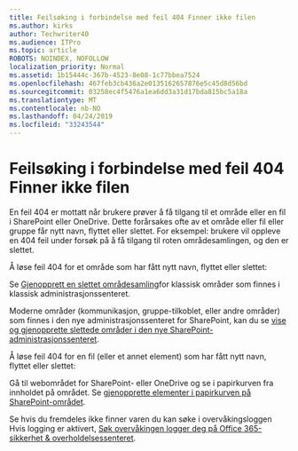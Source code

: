 ```yaml
---
title: Feilsøking i forbindelse med feil 404 Finner ikke filen
ms.author: kirks
author: Techwriter40
ms.audience: ITPro
ms.topic: article
ROBOTS: NOINDEX, NOFOLLOW
localization_priority: Normal
ms.assetid: 1b15444c-367b-4523-8e08-1c77bbea7524
ms.openlocfilehash: 467feb3cb436a2e0135162657876e5c45d8d56bd
ms.sourcegitcommit: 03258ec4f5476a1ea6dd3a31d17bda815bc5a18a
ms.translationtype: MT
ms.contentlocale: nb-NO
ms.lasthandoff: 04/24/2019
ms.locfileid: "33243544"
---
```

# <a name="troubleshoot-error-404-file-not-found"></a>Feilsøking i forbindelse med feil 404 Finner ikke filen

En feil 404 er mottatt når brukere prøver å få tilgang til et område eller en fil i SharePoint eller OneDrive. Dette forårsakes ofte av et område eller fil eller gruppe får nytt navn, flyttet eller slettet. For eksempel: brukere vil oppleve en 404 feil under forsøk på å få tilgang til roten områdesamlingen, og den er slettet.

Å løse feil 404 for et område som har fått nytt navn, flyttet eller slettet:

Se [Gjenopprett en slettet områdesamling](https://docs.microsoft.com/en-us/sharepoint/restore-deleted-site-collection)for klassisk områder som finnes i klassisk administrasjonssenteret.


Moderne områder (kommunikasjon, gruppe-tilkoblet, eller andre områder) som finnes i den nye administrasjonssenteret for SharePoint, kan du se [vise og gjenopprette slettede områder i den nye SharePoint-administrasjonssenteret](https://docs.microsoft.com/en-us/sharepoint/restore-deleted-site-collection).

Å løse feil 404 for en fil (eller et annet element) som har fått nytt navn, flyttet eller slettet:

Gå til webområdet for SharePoint- eller OneDrive og se i papirkurven fra innholdet på området. Se [gjenopprette elementer i papirkurven på SharePoint-området](https://support.office.com/en-us/article/Restore-items-in-the-Recycle-Bin-of-a-SharePoint-site-6df466b6-55f2-4898-8d6e-c0dff851a0be#ID0EAADAAA=Online).

Se hvis du fremdeles ikke finner varen du kan søke i overvåkingsloggen Hvis logging er aktivert, [Søk overvåkingen logger deg på Office 365-sikkerhet & overholdelsessenteret](https://docs.microsoft.com/en-us/office365/securitycompliance/search-the-audit-log-in-security-and-compliance?redirectSourcePath=%252fclient%252fsearch-the-audit-log-in-the-office-365-security-compliance-center-0d4d0f35-390b-4518-800e-0c7ec95e946c).
